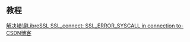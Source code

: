 ## 教程

[解决错误LibreSSL SSL\_connect: SSL\_ERROR\_SYSCALL in connection to-CSDN博客](https://blog.csdn.net/xingxincsdn/article/details/125320830)
